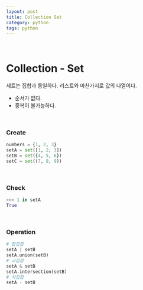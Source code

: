 ```yaml
---
layout: post
title: Collection Set
category: python
tags: python
---
```


&nbsp;

# Collection - Set

세트는 집합과 동일하다. 리스트와 마찬가지로 값의 나열이다.

- 순서가 없다.
- 중복이 불가능하다.

&nbsp;

### Create

```python
numbers = {1, 2, 3}
setA = set([1, 2, 3])
setB = set({4, 5, 6})
setC = set((7, 8, 9))
```

&nbsp;

### Check

```python
>>> 1 in setA
True
```

&nbsp;

### Operation

```python
# 합집합
setA | setB
setA.union(setB)
# 교집합
setA & setB
setA.intersection(setB)
# 차집합
setA - setB
```

